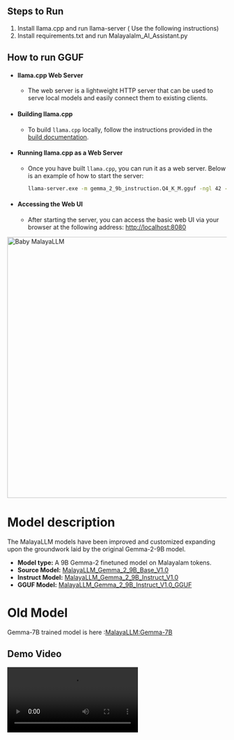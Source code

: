 ## Steps to Run

1) Install llama.cpp and run llama-server ( Use the following instructions)
2) Install requirements.txt and run Malayalalm_AI_Assistant.py
   
## How to run GGUF

  - #### llama.cpp Web Server
    - The web server is a lightweight HTTP server that can be used to serve local models and easily connect them to existing clients.
  - #### Building llama.cpp
    - To build `llama.cpp` locally, follow the instructions provided in the [build documentation](https://github.com/ggerganov/llama.cpp/blob/master/docs/build.md).
  - #### Running llama.cpp as a Web Server
    - Once you have built `llama.cpp`, you can run it as a web server. Below is an example of how to start the server:
        ```sh
        llama-server.exe -m gemma_2_9b_instruction.Q4_K_M.gguf -ngl 42 -c 128 -n 100
        ```
  - #### Accessing the Web UI
    - After starting the server, you can access the basic web UI via your browser at the following address:
      [http://localhost:8080](http://localhost:8080)
<img src="https://cdn-uploads.huggingface.co/production/uploads/64e65800e44b2668a56f9731/te7d5xjMrtk6RDMEAxmCy.png" alt="Baby MalayaLLM" width="600" height="auto">
   
# Model description
The MalayaLLM models have been improved and customized expanding upon the groundwork laid by the original Gemma-2-9B model.

- **Model type:** A 9B Gemma-2 finetuned model on Malayalam tokens.
- **Source Model:** [MalayaLLM_Gemma_2_9B_Base_V1.0](https://huggingface.co/VishnuPJ/MalayaLLM_Gemma_2_9B_Base_V1.0)
- **Instruct Model:** [MalayaLLM_Gemma_2_9B_Instruct_V1.0](https://huggingface.co/VishnuPJ/MalayaLLM_Gemma_2_9B_Instruct_V1.0)
- **GGUF Model:** [MalayaLLM_Gemma_2_9B_Instruct_V1.0_GGUF](https://huggingface.co/VishnuPJ/MalayaLLM_Gemma_2_9B_Instruct_V1.0_GGUF)

# Old Model
Gemma-7B trained model is here :[MalayaLLM:Gemma-7B](https://huggingface.co/collections/VishnuPJ/malayallm-malayalam-gemma-7b-66851df5e809bed18c2abd25)

##  Demo Video

<video controls autoplay src="https://github.com/user-attachments/assets/72d0f1b8-d033-4920-8689-6a6b82976d02"></video>





